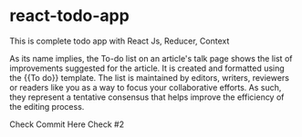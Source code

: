 # react-todo-app
This is complete todo app with React Js, Reducer, Context 

As its name implies, the To-do list on an article's talk page shows the list of improvements suggested for the article. It is created and formatted using the {{To do}} template. The list is maintained by editors, writers, reviewers or readers like you as a way to focus your collaborative efforts. As such, they represent a tentative consensus that helps improve the efficiency of the editing process.

Check Commit Here
Check #2
